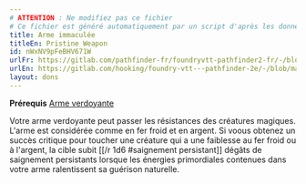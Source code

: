 ```yaml
---
# ATTENTION : Ne modifiez pas ce fichier
# Ce fichier est généré automatiquement par un script d'après les données du module Foundry VTT officiel et de sa traduction
title: Arme immaculée
titleEn: Pristine Weapon
id: nWxNV9pFeBHV671W
urlFr: https://gitlab.com/pathfinder-fr/foundryvtt-pathfinder2-fr/-/blob/master/data/feats/nWxNV9pFeBHV671W.htm
urlEn: https://gitlab.com/hooking/foundry-vtt---pathfinder-2e/-/blob/master/packs/data/feats.db/pristine-weapon.json
layout: dons
---
```

**Prérequis** [Arme verdoyante](arme-verdoyante.md)

Votre arme verdoyante peut passer les résistances des créatures magiques. L'arme est considérée comme en fer froid et en argent. Si voous obtenez un succès critique pour toucher une créature qui a une faiblesse au fer froid ou à l'argent, la cible subit [[/r 1d6 #saignement persistant]] dégâts de saignement persistants lorsque les énergies primordiales contenues dans votre arme ralentissent sa guérison naturelle.
